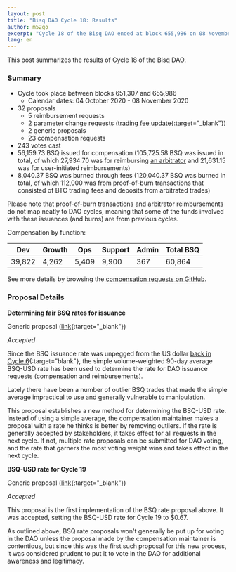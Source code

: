 ```yaml
---
layout: post
title: "Bisq DAO Cycle 18: Results"
author: m52go
excerpt: "Cycle 18 of the Bisq DAO ended at block 655,986 on 08 November 2020. This post covers its results. <br><br>"
lang: en
---
```


This post summarizes the results of Cycle 18 of the Bisq DAO.

### Summary

* Cycle took place between blocks 651,307 and 655,986
  * Calendar dates: 04 October 2020 - 08 November 2020
* 32 proposals
  * 5 reimbursement requests
  * 2 parameter change requests ([trading fee update](https://bisq.wiki/Update_BSQ_trading_fees){:target="_blank"})
  * 2 generic proposals
  * 23 compensation requests
* 243 votes cast
* 56,159.73 BSQ issued for compensation (105,725.58 BSQ was issued in total, of which 27,934.70 was for reimbursing [an arbitrator](https://bisq.wiki/Arbitrator) and 21,631.15 was for user-initiated reimbursements)
* 8,040.37 BSQ was burned through fees (120,040.37 BSQ was burned in total, of which 112,000 was from proof-of-burn transactions that consisted of BTC trading fees and deposits from arbitrated trades)

Please note that proof-of-burn transactions and arbitrator reimbursements do not map neatly to DAO cycles, meaning that some of the funds involved with these issuances (and burns) are from previous cycles.

Compensation by function:

**Dev**|**Growth**|**Ops**|**Support**|**Admin**|**Total BSQ**
-----|-----|-----|-----|-----|-----
39,822|4,262|5,409|9,900|367|60,864

See more details by browsing the [compensation requests on GitHub](https://github.com/bisq-network/compensation/milestone/9?closed=1).

### Proposal Details

**Determining fair BSQ rates for issuance**

Generic proposal ([link](https://bisq.network/dao-proposals/270){:target="_blank"})

_Accepted_

Since the BSQ issuance rate was unpegged from the US dollar [back in Cycle 6](https://github.com/bisq-network/proposals/issues/114){:target="blank"}, the simple volume-weighted 90-day average BSQ-USD rate has been used to determine the rate for DAO issuance requests (compensation and reimbursements).

Lately there have been a number of outlier BSQ trades that made the simple average impractical to use and generally vulnerable to manipulation.

This proposal establishes a new method for determining the BSQ-USD rate. Instead of using a simple average, the compensation maintainer makes a proposal with a rate he thinks is better by removing outliers. If the rate is generally accepted by stakeholders, it takes effect for all requests in the next cycle. If not, multiple rate proposals can be submitted for DAO voting, and the rate that garners the most voting weight wins and takes effect in the next cycle.

**BSQ-USD rate for Cycle 19**

Generic proposal ([link](https://bisq.network/dao-proposals/271){:target="_blank"})

_Accepted_

This proposal is the first implementation of the BSQ rate proposal above. It was accepted, setting the BSQ-USD rate for Cycle 19 to $0.67.

As outlined above, BSQ rate proposals won't generally be put up for voting in the DAO unless the proposal made by the compensation maintainer is contentious, but since this was the first such proposal for this new process, it was considered prudent to put it to vote in the DAO for additional awareness and legitimacy.
